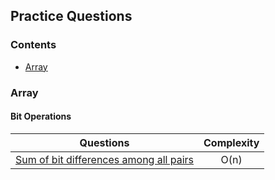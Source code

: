 ## Practice Questions
### Contents
- [Array](#array)

### Array

#### Bit Operations
| Questions | Complexity | 
|:--:|:--:|
| [Sum of bit differences among all pairs](https://www.geeksforgeeks.org/sum-of-bit-differences-among-all-pairs/) | O(n) |

